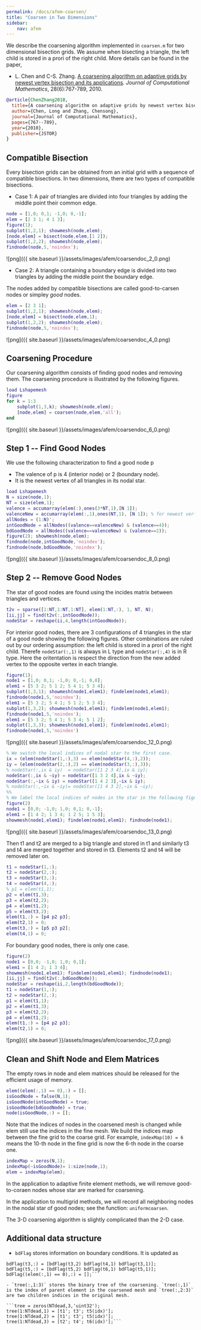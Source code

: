 ```yaml
---
permalink: /docs/afem-coarsen/
title: "Coarsen in Two Dimensions"
sidebar:
    nav: afem
---
```


We describe the coarsening algorithm implemented in `coarsen.m` for two dimensional bisection grids. We assume when bisecting a triangle, the left child is stored in a prori of the right child. More details can be found in the paper,

- L. Chen and C-S. Zhang. [A coarsening algorithm on adaptive grids by newest vertex bisection and its applications](http://math.uci.edu/~chenlong/CZ2007.html). *Journal of Computational Mathematics*, 28(6):767-789, 2010.

```bibtex
@article{ChenZhang2010,
  title={A coarsening algorithm on adaptive grids by newest vertex bisection and its applications},
  author={Chen, Long and Zhang, Chensong},
  journal={Journal of Computational Mathematics},
  pages={767--789},
  year={2010},
  publisher={JSTOR}
}
```

## Compatible Bisection
Every bisection grids can be obtained from an initial grid with a
sequence of compatible bisections. In two dimensions, there are two types
of compatible bisections.

- Case 1: A pair of triangles are divided into four triangles by adding the middle point their common edge.


```matlab
node = [1,0; 0,1; -1,0; 0,-1];
elem = [2 3 1; 4 1 3];
figure(1); 
subplot(1,2,1); showmesh(node,elem);
[node,elem] = bisect(node,elem,[1 2]);
subplot(1,2,2); showmesh(node,elem); 
findnode(node,5,'noindex');
```


    
![png]({{ site.baseurl }}/assets/images/afem/coarsendoc_2_0.png)
    


- Case 2: A triangle containing a boundary edge is divided into two triangles by adding the middle point the boundary edge.

The nodes added by compatible bisections are called good-to-carsen nodes
or simpley *good* nodes.


```matlab
elem = [2 3 1];
subplot(1,2,1); showmesh(node,elem);
[node,elem] = bisect(node,elem,1);
subplot(1,2,2); showmesh(node,elem); 
findnode(node,5,'noindex');
```


    
![png]({{ site.baseurl }}/assets/images/afem/coarsendoc_4_0.png)
    


## Coarsening Procedure

Our coarsening algorithm consists of finding good nodes and removing
them. The coarsening procedure is illustrated by the following figures.


```matlab
load Lshapemesh
figure
for k = 1:3
    subplot(1,3,k); showmesh(node,elem);
    [node,elem] = coarsen(node,elem,'all');
end
```

![png]({{ site.baseurl }}/assets/images/afem/coarsendoc_6_0.png)
    


## Step 1 -- Find Good Nodes
We use the following characterization to find a good node p

- The valence of p is 4 (interior node) or 2 (boundary node).
- It is the newest vertex of all triangles in its nodal star.


```matlab
load Lshapemesh
N = size(node,1); 
NT = size(elem,1);
valence = accumarray(elem(:),ones(3*NT,1),[N 1]);
valenceNew = accumarray(elem(:,1),ones(NT,1), [N 1]); % for newest vertex only
allNodes = (1:N)';
intGoodNode = allNodes((valence==valenceNew) & (valence==4));
bdGoodNode = allNodes((valence==valenceNew) & (valence==2));
figure(2); showmesh(node,elem);
findnode(node,intGoodNode,'noindex');
findnode(node,bdGoodNode,'noindex');
```

![png]({{ site.baseurl }}/assets/images/afem/coarsendoc_8_0.png)
    


## Step 2 -- Remove Good Nodes

The star of good nodes are found using the incides matrix between
triangles and vertices.


```matlab
t2v = sparse([1:NT,1:NT,1:NT], elem(1:NT,:), 1, NT, N);
[ii,jj] = find(t2v(:,intGoodNode));
nodeStar = reshape(ii,4,length(intGoodNode));
```

For interior good nodes, there are 3 configurations of 4 triangles in the
star of a good node showing the following figures. Other combinations are
ruled out by our ordering assumption: the left child is stored in a prori
of the right child. Therefe `nodeStar(:,1)` is always in L type and
`nodeStar(:,4)` is in R type. Here the oritentation is respect the
direction from the new added vertex to the opposite vertex in each
triangle.


```matlab
figure(1);
node1 = [1,0; 0,1; -1,0; 0,-1; 0,0];
elem1 = [5 3 2; 5 1 2; 5 4 1; 5 3 4];
subplot(1,3,1); showmesh(node1,elem1); findelem(node1,elem1);
findnode(node1,5,'noindex');
elem1 = [5 3 2; 5 4 1; 5 1 2; 5 3 4];
subplot(1,3,2); showmesh(node1,elem1); findelem(node1,elem1);
findnode(node1,5,'noindex');
elem1 = [5 3 2; 5 4 1; 5 3 4; 5 1 2];
subplot(1,3,3); showmesh(node1,elem1); findelem(node1,elem1);
findnode(node1,5,'noindex')
```


![png]({{ site.baseurl }}/assets/images/afem/coarsendoc_12_0.png)
    



```matlab
% We switch the local indices of nodal star to the first case. 
ix = (elem(nodeStar(1,:),3) == elem(nodeStar(4,:),2));
iy = (elem(nodeStar(2,:),2) == elem(nodeStar(3,:),3));
% nodeStar(:,ix & iy)  = nodeStar([1 2 3 4],ix & iy);
nodeStar(:,ix & ~iy) = nodeStar([1 3 2 4],ix & ~iy);
nodeStar(:,~ix & iy) = nodeStar([1 4 2 3],~ix & iy);
% nodeStar(:,~ix & ~iy)= nodeStar([1 4 3 2],~ix & ~iy);
%%
% We label the local indices of nodes in the star in the following figure.
figure(2)
node1 = [0,0; -1,0; 1,0; 0,1; 0,-1];
elem1 = [1 4 2; 1 3 4; 1 2 5; 1 5 3];
showmesh(node1,elem1); findelem(node1,elem1); findnode(node1);
```


![png]({{ site.baseurl }}/assets/images/afem/coarsendoc_13_0.png)
    


Then t1 and t2 are merged to a big triangle and stored in t1 and
similarly t3 and t4 are merged together and stored in t3. Elements t2 and t4 will be removed later on.


```matlab
t1 = nodeStar(1,:); 
t2 = nodeStar(2,:); 
t3 = nodeStar(3,:);
t4 = nodeStar(4,:);
% p1 = elem(t1,1); 
p2 = elem(t1,3); 
p3 = elem(t2,2); 
p4 = elem(t1,2); 
p5 = elem(t3,2);
elem(t1,:) = [p4 p2 p3]; 
elem(t2,1) = 0;
elem(t3,:) = [p5 p3 p2]; 
elem(t4,1) = 0;
```

For boundary good nodes, there is only one case.


```matlab
figure(2)
node1 = [0,0; -1,0; 1,0; 0,1];
elem1 = [1 4 2; 1 3 4];
showmesh(node1,elem1); findelem(node1,elem1); findnode(node1);
[ii,jj] = find(t2v(:,bdGoodNode));
nodeStar = reshape(ii,2,length(bdGoodNode));
t1 = nodeStar(1,:); 
t2 = nodeStar(2,:);
p1 = elem(t1,1); 
p2 = elem(t1,3); 
p3 = elem(t2,2); 
p4 = elem(t1,2);
elem(t1,:) = [p4 p2 p3]; 
elem(t2,1) = 0;
```


![png]({{ site.baseurl }}/assets/images/afem/coarsendoc_17_0.png)
    


## Clean and Shift Node and Elem Matrices

The empty rows in node and elem matrices should be released for the
efficient usage of memory. 


```matlab
elem((elem(:,1) == 0),:) = [];
isGoodNode = false(N,1);
isGoodNode(intGoodNode) = true;
isGoodNode(bdGoodNode) = true;
node(isGoodNode,:) = [];
```

Note that the indices of nodes in the coarsened mesh is changed while
elem still use the indices in the fine mesh. We build the indices map
between the fine grid to the coarse grid. For example, `indexMap(10) = 6`
means the 10-th node in the fine grid  is now the 6-th node in the coarse
one.


```matlab
indexMap = zeros(N,1);
indexMap(~isGoodNode)= 1:size(node,1);
elem = indexMap(elem);
```

In the application to adaptive finite element methods, we will remove
 good-to-coraen nodes whose star are marked for coarsening. 

In the application to multigrid methods, we will record all neighboring
nodes in the nodal star of good nodes; see the function: `uniformcoarsen`.

The 3-D coarsening algorithm is slightly complicated than the 2-D case.

## Additional data structure

- `bdFlag` stores information on boundary conditions. It is updated as

```bdFlag(t1,:) = [bdFlag(t1,2) bdFlag(t2,1) bdFlag(t1,1)];
bdFlag(t3,:) = [bdFlag(t3,2) bdFlag(t4,1) bdFlag(t3,1)];
bdFlag(t5,:) = [bdFlag(t5,2) bdFlag(t6,1) bdFlag(t5,1)];
bdFlag((elem(:,1) == 0),:) = [];```

- `tree(:,1:3)` stores the binary tree of the coarsening. `tree(:,1)` is the index of parent element in the coarsened mesh and `tree(:,2:3)` are two children indices in the original mesh.

```tree = zeros(NTdead,3,'uint32');
tree(1:NTdead,1) = [t1'; t3'; t5(idx)'];
tree(1:NTdead,2) = [t1'; t3'; t5(idx)'];
tree(1:NTdead,3) = [t2'; t4'; t6(idx)'];```
